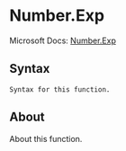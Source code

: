 ---
---

# Number.Exp

Microsoft Docs: [Number.Exp](https://docs.microsoft.com/en-us/powerquery-m/number-exp)

## Syntax

```powerquery-m
Syntax for this function.
```

## About

About this function.

